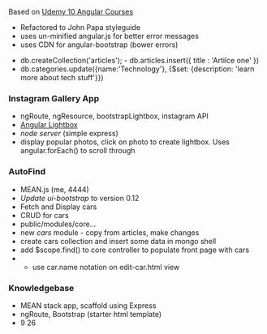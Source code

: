 Based on [Udemy 10 Angular Courses](https://www.udemy.com/learn-angularjs-development/#/)

- Refactored to John Papa styleguide
- uses un-minified angular.js for better error messages
- uses CDN for angular-bootstrap  (bower errors)
<script src="https://angular-ui.github.io/bootstrap/ui-bootstrap-tpls-0.10.0.js"></script>
- db.createCollection('articles');     -    db.articles.insert({ title : 'Artilce one' })   
- db.categories.update({name:'Technology'}, {$set: {description: 'learn more about tech stuff'}})

### Instagram Gallery App
- ngRoute, ngResource, bootstrapLightbox, instagram API
- [Angular Lightbox](https://github.com/compact/angular-bootstrap-lightbox)
- *node server*    (simple express)
- display popular photos, click on photo to create lightbox.  Uses angular.forEach() to scroll through

### AutoFind
- MEAN.js               (me, 4444)
- *Update ui-bootstrap* to version 0.12
- Fetch and Display cars
- CRUD for cars
- public/modules/core...
- new *cars* module   -  copy from articles, make changes
- create cars collection and insert some data in mongo shell
- add $scope.find() to core controller to populate front page with cars
- - use car.name notation on edit-car.html view

### Knowledgebase
- MEAN stack app, scaffold using Express
- ngRoute, Bootstrap  (starter html template)
- 9 26